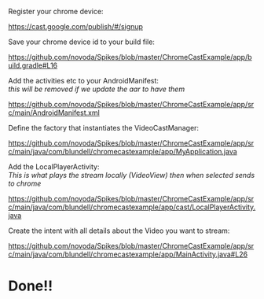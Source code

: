 Register your chrome device:

https://cast.google.com/publish/#/signup

Save your chrome device id to your build file:

https://github.com/novoda/Spikes/blob/master/ChromeCastExample/app/build.gradle#L16

Add the activities etc to your AndroidManifest:<br/>
*this will be removed if we update the aar to have them*

https://github.com/novoda/Spikes/blob/master/ChromeCastExample/app/src/main/AndroidManifest.xml

Define the factory that instantiates the VideoCastManager:

https://github.com/novoda/Spikes/blob/master/ChromeCastExample/app/src/main/java/com/blundell/chromecastexample/app/MyApplication.java

Add the LocalPlayerActivity:<br/>
*This is what plays the stream locally (VideoView) then when selected sends to chrome*

https://github.com/novoda/Spikes/blob/master/ChromeCastExample/app/src/main/java/com/blundell/chromecastexample/app/cast/LocalPlayerActivity.java

Create the intent with all details about the Video you want to stream:

https://github.com/novoda/Spikes/blob/master/ChromeCastExample/app/src/main/java/com/blundell/chromecastexample/app/MainActivity.java#L26

Done!!
=====
